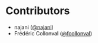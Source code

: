 # Contributors

* najani ([@najani](https://crowdin.com/profile/najani))
* Frédéric Collonval ([@fcollonval](https://crowdin.com/profile/fcollonval))
